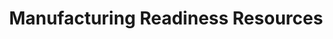 ---
layout: planlist
title: Manufacturing Readiness Resources
permalink: /industry/manufacturing/
includemethod: all
includeplans:
- manufacturing
---